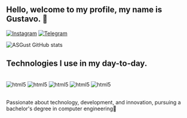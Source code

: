 ## Hello, welcome to my profile, my name is Gustavo.  👋
[![Instagram](https://img.shields.io/badge/Instagram-E4405F?style=for-the-badge&logo=instagram&logoColor=white)](https://www.instagram.com/https_gustas/)
[![Telegram](https://img.shields.io/badge/Telegram-2CA5E0?style=for-the-badge&logo=telegram&logoColor=white)](https://t.me/ASgustas)

![ASGust GitHub stats](https://github-readme-stats.vercel.app/api?username=ASGust&show_icons=true&theme=onedark)

## Technologies I use in my day-to-day.

<div style="display: inline_block"><br/>
  <img align="center" alt="html5" src=https://img.shields.io/badge/HTML-239120?style=for-the-badge&logo=html5&logoColor=white /> 
  <img align="center" alt="html5" src=	https://img.shields.io/badge/Python-3776AB?style=for-the-badge&logo=python&logoColor=white/> 
  <img align="center" alt="html5" src=	https://img.shields.io/badge/C-00599C?style=for-the-badge&logo=c&logoColor=white))/> 
  <img align="center" alt="html5" src=	https://img.shields.io/badge/C%2B%2B-00599C?style=for-the-badge&logo=c%2B%2B&logoColor=white)/>
  <img align="center" alt="html5" src=	https://img.shields.io/badge/Kotlin-0095D5?&style=for-the-badge&logo=kotlin&logoColor=white)/>
  
</div><br/>

Passionate about technology, development, and innovation, pursuing a bachelor's degree in computer engineering🚀
